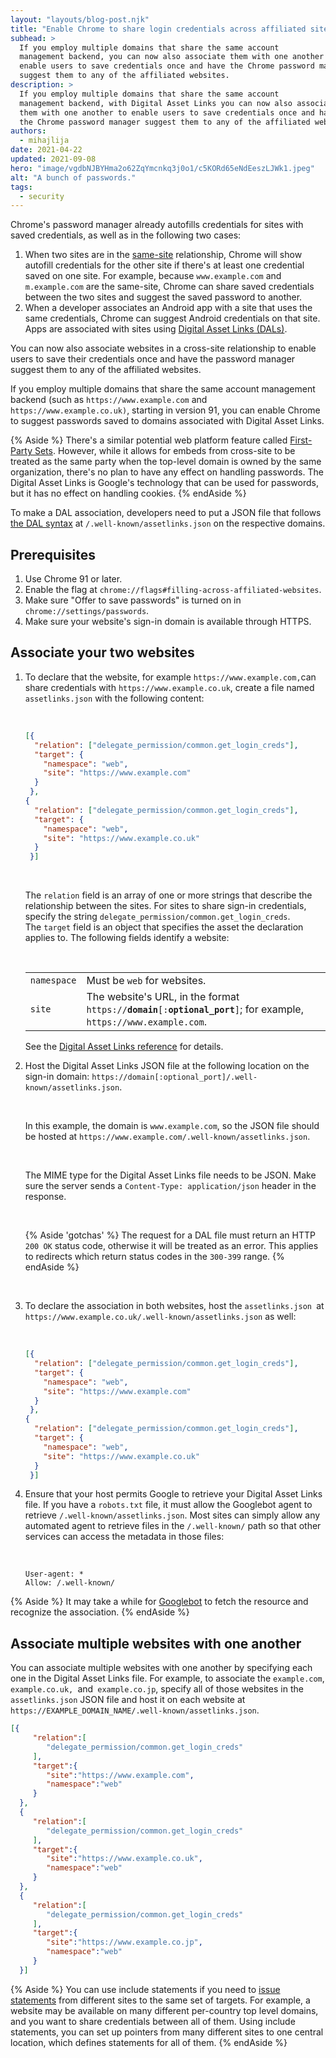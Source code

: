 ```yaml
---
layout: "layouts/blog-post.njk"
title: "Enable Chrome to share login credentials across affiliated sites"
subhead: >
  If you employ multiple domains that share the same account
  management backend, you can now also associate them with one another to
  enable users to save credentials once and have the Chrome password manager
  suggest them to any of the affiliated websites.
description: >
  If you employ multiple domains that share the same account
  management backend, with Digital Asset Links you can now also associate
  them with one another to enable users to save credentials once and have
  the Chrome password manager suggest them to any of the affiliated websites.
authors:
  - mihajlija
date: 2021-04-22
updated: 2021-09-08
hero: "image/vgdbNJBYHma2o62ZqYmcnkq3j0o1/c5KORd65eNdEeszLJWk1.jpeg"
alt: "A bunch of passwords."
tags:
  - security
---
```


Chrome's password manager already autofills credentials for sites with saved
credentials, as well as in the following two cases:

1.  When two sites are in the
    [same-site](https://web.dev/same-site-same-origin/) relationship, Chrome
    will show autofill credentials for the other site if there's at least one
    credential saved on one site. For example, because `www.example.com` and
    `m.example.com` are the same-site, Chrome can share saved credentials
    between the two sites and suggest the saved password to another.
1.  When a developer associates an Android app with a site that uses the
    same credentials, Chrome can suggest Android credentials on that site. Apps
    are associated with sites using
    [Digital Asset Links (DALs)](https://developers.google.com/digital-asset-links/v1/getting-started).

You can now also associate websites in a cross-site relationship to enable users
to save their credentials once and have the password manager suggest them to any
of the affiliated websites.

If you employ multiple domains that share the same account management backend
(such as `https://www.example.com` and `https://www.example.co.uk)`, starting in
version 91, you can enable Chrome to suggest passwords saved to domains
associated with Digital Asset Links.

{% Aside %}
There's a similar potential web platform feature called [First-Party
Sets](/blog/first-party-sets-sameparty). However, while it allows
for  embeds from cross-site to be treated as the same party when the top-level
domain is owned by the same organization, there's no plan to have any effect on
handling passwords. The Digital Asset Links is Google's technology that can be
used for passwords, but it has no effect on handling cookies.
{% endAside %}

To make a DAL association, developers need to put a JSON file that follows
[the DAL syntax](https://developers.google.com/digital-asset-links/v1/statements)
at `/.well-known/assetlinks.json` on the respective domains.


## Prerequisites

1.  Use Chrome 91 or later.
1.  Enable the flag at `chrome://flags#filling-across-affiliated-websites`.
1.  Make sure "Offer to save passwords" is turned on in
    `chrome://settings/passwords`.
1.  Make sure your website's sign-in domain is available through HTTPS.

## Associate your two websites

1.  To declare that the website, for example
    `https://www.example.com,`can share credentials with
    `https://www.example.co.uk`, create a file named `assetlinks.json` with the
    following content:
    
    <br>
    
    ```json
    [{
      "relation": ["delegate_permission/common.get_login_creds"],
      "target": {
        "namespace": "web",
        "site": "https://www.example.com"
      }
     },
    {
      "relation": ["delegate_permission/common.get_login_creds"],
      "target": {
        "namespace": "web",
        "site": "https://www.example.co.uk"
      }
     }]
     ```
    
    <br>
    
    The `relation` field is an array of one or more strings that describe the
    relationship between the sites. For sites to share sign-in credentials,
    specify the string `delegate_permission/common.get_login_creds`.  
    The `target` field is an object that specifies the asset the declaration
    applies to. The following fields identify a website:
    
    <br>
    
    <table>
      <tr>
        <td><code>namespace</code></td>
        <td>Must be <code>web</code> for websites.</td>
      </tr>
      <tr>
        <td><code>site</code></td>
        <td>The website's URL, in the format
        <code>https://<strong>domain</strong>[:<strong>optional_port</strong>]</code>;
        for example, <code>https://www.example.com</code>.</td>
      </tr>
    </table>

    See the
    [Digital Asset Links reference](https://developers.google.com/digital-asset-links/v1/statements)
    for details.

1.  Host the Digital Asset Links JSON file at the following location on
    the sign-in domain: `https://domain[:optional_port]/.well-known/assetlinks.json`.

    <br>

    In this example, the domain is `www.example.com`, so the JSON file should
    be hosted at `https://www.example.com/.well-known/assetlinks.json`.   

    <br>

    The MIME type for the Digital Asset Links file needs to be JSON. Make sure
    the server sends a `Content-Type: application/json` header in the response.

    <br>

    {% Aside 'gotchas' %}
    The request for a DAL file must return an HTTP `200 OK` status code,
    otherwise it will be treated as an error. This applies to redirects 
    which return status codes in the `300-399` range.
    {% endAside %}
    
    <br>

1.  To declare the association in both websites, host the
    `assetlinks.json `at `https://www.example.co.uk/.well-known/assetlinks.json`
    as well:

    <br>

    ```json
    [{
      "relation": ["delegate_permission/common.get_login_creds"],
      "target": {
        "namespace": "web",
        "site": "https://www.example.com"
      }
     },
    {
      "relation": ["delegate_permission/common.get_login_creds"],
      "target": {
        "namespace": "web",
        "site": "https://www.example.co.uk"
      }
     }]
     ```

1.  Ensure that your host permits Google to retrieve your Digital Asset
    Links file. If you have a `robots.txt` file, it must allow the Googlebot
    agent to retrieve `/.well-known/assetlinks.json`. Most sites can simply
    allow any automated agent to retrieve files in the `/.well-known/` path so
    that other services can access the metadata in those files:

    <br>

    ```text
    User-agent: *
    Allow: /.well-known/
    ```

{% Aside %}
It may take a while for [Googlebot](https://developers.google.com/search/docs/advanced/crawling/googlebot) to fetch the resource and recognize the
association.
{% endAside %}

## Associate multiple websites with one another

You can associate multiple websites with one another by specifying each one in
the Digital Asset Links file. For example, to associate the `example.com`,
`example.co.uk, `and` example.co.jp`, specify all of those websites in the
`assetlinks.json` JSON file and host it on each website at
`https://EXAMPLE_DOMAIN_NAME/.well-known/assetlinks.json`.

```json
[{  
     "relation":[  
        "delegate_permission/common.get_login_creds"  
     ],  
     "target":{  
        "site":"https://www.example.com",  
        "namespace":"web"  
     }  
  },  
  {  
     "relation":[  
        "delegate_permission/common.get_login_creds"  
     ],  
     "target":{  
        "site":"https://www.example.co.uk",  
        "namespace":"web"  
     }  
  },  
  {  
     "relation":[  
        "delegate_permission/common.get_login_creds"  
     ],  
     "target":{  
        "site":"https://www.example.co.jp",  
        "namespace":"web"  
     }  
  }]
```

{% Aside %}
You can use include statements if you need to [issue
statements](https://developers.google.com/digital-asset-links/v1/statements#scaling-to-dozens-of-statements-or-more)
from different sites to the same set of targets. For example, a website may be
available on many different per-country top level domains, and you want to share
credentials between all of them. Using include statements, you can set up
pointers from many different sites to one central location, which defines
statements for all of them.
{% endAside %}


